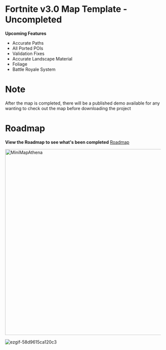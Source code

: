 # Fortnite v3.0 Map Template - Uncompleted
**Upcoming Features**
- Accurate Paths
- All Ported POIs
- Validation Fixes
- Accurate Landscape Material
- Foliage
- Battle Royale System

# Note
After the map is completed, there will be a published demo available for any wanting to check out the map before downloading the project

# Roadmap
**View the Roadmap to see what's been completed**
[Roadmap](https://github.com/zqvb/AthenaTemplate/blob/Fortnite-3.0/POI.md)

<img width="600" height="600" alt="MiniMapAthena" src="https://github.com/user-attachments/assets/b1ae9335-2f7c-4449-b181-3e56dd44df1d" />

![ezgif-58d9615ca120c3](https://github.com/user-attachments/assets/a4d4250f-6384-45d8-92d6-9055b065e06d)
